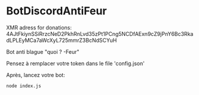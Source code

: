 # BotDiscordAntiFeur  
XMR adress for donations: 4AJtFkiynSSiRrzcNeD2PkhRnLvd35zPt1PCng5NCDfAExn9cZ9jPnY6Bc3RkadLPLEyMCa7aWcXyL725mmrZ3BcNdSCYuH  
  
Bot anti blague "quoi ? -Feur"

Pensez à remplacer votre token dans le file 'config.json'

Après, lancez votre bot:  
```
node index.js
```

